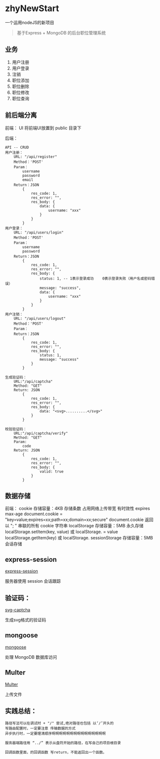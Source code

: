 # zhyNewStart
一个运用nodeJS的新项目

> 基于Express + MongoDB 的后台职位管理系统

## 业务

1. 用户注册
2. 用户登录
3. 注销
4. 职位添加
6. 职位删除
5. 职位修改
7. 职位查询

## 前后端分离

前端：
    UI
    将前端UI放置到 public 目录下

后端：

    API -- CRUD
    用户注册：
        URL: "/api/register"
        Method：'POST'
        Param：
            username
            password
            email
        Return：JSON
            {
                res_code: 1,
                res_error: "",
                res_body: {
                    data: {
                        username: "xxx"
                    }
                }
            }
    用户登录：
        URL: "/api/users/login"
        Method：'POST'
        Param：
            username
            password
        Return：JSON
            {
                res_code: 1,
                res_error: "",
                res_body: {
                    status: 1, -- 1表示登录成功    0表示登录失败（用户名或密码错误）
                    message: "success",
                    data: {
                        username: "xxx"
                    }
                }
            }
    用户注销：
        URL: "/api/users/logout"
        Method：'POST'
        Param：
        Return：JSON
            {
                res_code: 1,
                res_error: "",
                res_body: {
                    status: 1,
                    message: "success"
                }
            }

    生成验证码：
        URL:"/api/captcha"
        Method: "GET"
        Return: JSON
            {
                res_code: 1,
                res_error: "",
                res_body: {
                    data: "<svg>..........</svg>"
                }
            }

    校验验证码：
        URL:"/api/captcha/verify"
        Method: "GET"
        Param:
            code
        Return: JSON
            {
                res_code: 1,
                res_error: "",
                res_body: {
                    valid: true
                }
            }


## 数据存储

前端：
    cookie
        存储容量：4KB
        存储条数
        占用网络上传带宽
        有时效性   expires   max-age
        document.cookie = "key=value;expires=xx;path=xx;domain=xx;secure"
        document.cookie 返回以 "; " 串联的所有 cookie 字符串
    localStorage
        存储容量：5MB
        永久存储
        localStorage.setItem(key, value) 或 localStorage.<key> = value
        localStorage.getItem(key) 或 localStorage.<key>
    sessionStorage
        存储容量：5MB
        会话存储

## express-session

[express-session](https://www.npmjs.com/package/express-session)

服务器使用 session 会话跟踪

## 验证码：

[svg-captcha](https://www.npmjs.com/package/svg-captcha)

生成svg格式的验证码

## mongoose

[mongoose](https://mongoosejs.com/)

处理 MongoDB 数据库访问

## Multer 

[Multer](https://www.npmjs.com/package/multer)

上传文件

## 实践总结：
    路径写法可以在调试时 + "/" 尝试,绝对路径也包括 以‘/’开头的
    写路由配置时，一定要注意 传输数据的方式
    异步执行时，一定要理清顺序啊啊啊啊啊啊啊啊啊啊啊啊啊啊啊

    服务器端路径用 “../” 表示从盘符开始的路径，在写自己的项目根目录

    回调函数里面，的回调函数 写return，不能返回出一个函数。